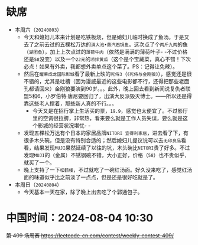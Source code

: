 
# 缺席

- 本周六（`20240803`） 
  * 今天和媳妇儿本来计划是吃铁板烧，但是媳妇儿临时换成了鱼汤。于是又去了之前去过的五棵松万达的`滇大池•蒸汽石锅鱼`。这次点了个`两斤九两`的鱼（`湖团鱼`），加上上次点过的`薄荷牛肉`（依然是满满的薄荷叶子- -不过价格还是`58`没变）以及一个`22元`的`凉拌黄瓜`（这个是个宝藏菜，真心不错！下次必点！如果有外卖，我都想外卖单点这个菜了。PS：记得让免辣）。
  * 然后在`耀莱成龙国际影城`看了最新上映的`死侍3`（`《死侍与金刚狼》`），感觉还是很不错的，尤其是吐槽（因为漫威最近的这些电影都不行，还得把那些老面孔都请回来）金刚狼要演到90岁。。。此外，晚上回去看到新闻说复仇者联盟5和6，小罗伯特·唐尼要回归了，出演大反派毁灭博士。——所以还是得靠这些老人撑着，那些新人真的不行。。。
    + 今天又是在招行掌上生活买的票，`19.9`，感觉也太便宜了。不过影厅里的空调很拉胯，非常热，看来要么就是工作人员失误，要么就是这个影城的经营状况堪忧- -
  * 发现五棵松万达有个日本的家居品牌`NITORI 宜得利家居`，进去看了下，有很多木头碗，但是没有特别合适的；然后媳妇儿提议说可以去`无印良品`看看，结果发现`MUJI`果然延续了以往的坑，木头碗比`NITORI`贵了好多。不过发现`MUJI`的（金属）不锈钢碗不错，大小正好，价格（`58`）也不贵似乎，就买了一个。
  * 晚上支持了一下`松鹤楼`，不过就吃了一碗红汤面。好久没来吃了，感觉红汤面的味道似乎比之前淡了一点点，但是还是很好吃就是了。
- 本周日（`20240804`） 
  * 今天基本一天在家，除了晚上出去吃了个郭通包子。

# 中国时间：2024-08-04 10:30

~~第 409 场周赛 https://leetcode-cn.com/contest/weekly-contest-409/~~

